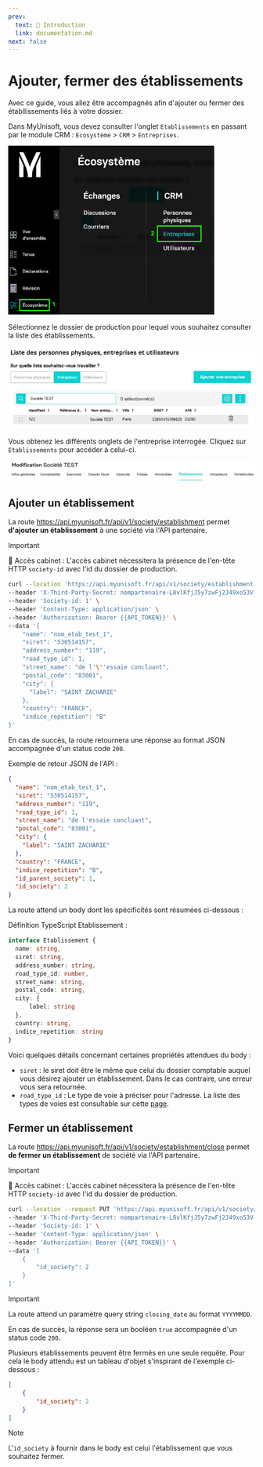```yaml
---
prev:
  text: 🐤 Introduction
  link: documentation.md
next: false
---
```


<span id="readme-top"></span>

# Ajouter, fermer des établissements

Avec ce guide, vous allez être accompagnés afin d'ajouter ou fermer des établlissements liés à votre dossier.

Dans MyUnisoft, vous devez consulter l'onglet `Etablissements` en passant par le module CRM : `Ecosystème` > `CRM` > `Entreprises`.

![Aperçu menu ecosystème crm entreprises](../../images/ecosysteme_crm_entreprises.png)

Sélectionnez le dossier de production pour lequel vous souhaitez consulter la liste des établissements.

![Aperçu liste des entreprises](../../images/liste_entreprises.png)

Vous obtenez les différents onglets de l'entreprise interrogée. Cliquez sur `Etablissements` pour accéder à celui-ci.

![Aperçu sélection onglet établissement](../../images/modif_etab.png)

## Ajouter un établissement

La route <https://api.myunisoft.fr/api/v1/society/establishment> permet **d'ajouter un établissement** à une société via l'API partenaire.

> [!IMPORTANT]
> 🔹 Accès cabinet : L'accès cabinet nécessitera la présence de l'en-tête HTTP `society-id` avec l'id du dossier de production.

```bash
curl --location 'https://api.myunisoft.fr/api/v1/society/establishment' \
--header 'X-Third-Party-Secret: nompartenaire-L8vlKfjJ5y7zwFj2J49xo53V' \
--header 'Society-id: 1' \
--header 'Content-Type: application/json' \
--header 'Authorization: Bearer {{API_TOKEN}}' \
--data '{
    "name": "nom_etab_test_1",
    "siret": "530514157",
    "address_number": "119",
    "road_type_id": 1,
    "street_name": "de l'\''essaie concluant",
    "postal_code": "83001",
    "city": {
      "label": "SAINT ZACHARIE"
    },
    "country": "FRANCE",
    "indice_repetition": "B"
}'
```

En cas de succès, la route retournera une réponse au format JSON accompagnée d'un status code `200`.

Exemple de retour JSON de l'API :

```json
{
  "name": "nom_etab_test_1",
  "siret": "530514157",
  "address_number": "119",
  "road_type_id": 1,
  "street_name": "de l'essaie concluant",
  "postal_code": "83001",
  "city": {
    "label": "SAINT ZACHARIE"
  },
  "country": "FRANCE",
  "indice_repetition": "B",
  "id_parent_society": 1,
  "id_society": 2
}
```

La route attend un body dont les spécificités sont résumées ci-dessous :

Définition TypeScript Etablissement :

```ts
interface Etablissement {
  name: string,
  siret: string,
  address_number: string,
  road_type_id: number,
  street_name: string,
  postal_code: string,
  city: {
      label: string
  },
  country: string,
  indice_repetition: string
}
```

Voici quelques détails concernant certaines propriétés attendues du body :

- `siret` : le siret doit être le même que celui du dossier comptable auquel vous désirez ajouter un établissement. Dans le cas contraire, une erreur vous sera retournée.
- `road_type_id` : Le type de voie à préciser pour l'adresse. La liste des types de voies est consultable sur cette [page](../specs/road_types.md).

## Fermer un établissement

La route <https://api.myunisoft.fr/api/v1/society/establishment/close> permet **de fermer un établissement** de société via l'API partenaire.

> [!IMPORTANT]
> 🔹 Accès cabinet : L'accès cabinet nécessitera la présence de l'en-tête HTTP `society-id` avec l'id du dossier de production.

```bash
curl --location --request PUT 'https://api.myunisoft.fr/api/v1/society/establishment/close?closing_date=20230910' \
--header 'X-Third-Party-Secret: nompartenaire-L8vlKfjJ5y7zwFj2J49xo53V' \
--header 'Society-id: 1' \
--header 'Content-Type: application/json' \
--header 'Authorization: Bearer {{API_TOKEN}}' \
--data '[
    {
        "id_society": 2
    }
]'
```

> [!IMPORTANT]
> La route attend un paramètre query string `closing_date` au format `YYYYMMDD`.

En cas de succès, la réponse sera un booléen `true` accompagnée d'un status code `200`.

Plusieurs établissements peuvent être fermés en une seule requête.
Pour cela le body attendu est un tableau d'objet s'inspirant de l'exemple ci-dessous :

```json
[
    {
        "id_society": 2
    }
]
```

> [!NOTE]
> L'`id_society` à fournir dans le body est celui l'établissement que vous souhaitez fermer.
